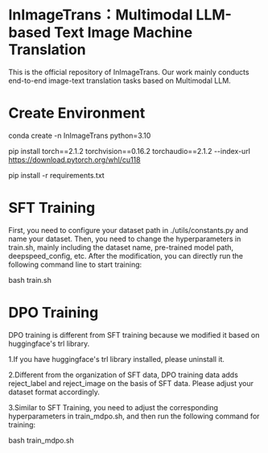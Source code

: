 # InImageTrans：Multimodal LLM-based Text Image Machine Translation

This is the official repository of InImageTrans. Our work mainly conducts end-to-end image-text translation tasks based on Multimodal LLM.

# Create Environment

conda create -n InImageTrans python=3.10


pip install torch==2.1.2 torchvision==0.16.2 torchaudio==2.1.2 --index-url https://download.pytorch.org/whl/cu118


pip install -r requirements.txt

# SFT Training

First, you need to configure your dataset path in ./utils/constants.py and name your dataset. Then, you need to change the hyperparameters in train.sh, mainly including the dataset name, pre-trained model path, deepspeed_config, etc. After the modification, you can directly run the following command line to start training:

bash train.sh

# DPO Training

DPO training is different from SFT training because we modified it based on huggingface's trl library.

1.If you have huggingface's trl library installed, please uninstall it.

2.Different from the organization of SFT data, DPO training data adds reject_label and reject_image on the basis of SFT data. Please adjust your dataset format accordingly.

3.Similar to SFT Training, you need to adjust the corresponding hyperparameters in train_mdpo.sh, and then run the following command for training:

bash train_mdpo.sh

